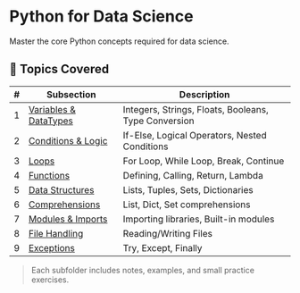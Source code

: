 # Python for Data Science

Master the core Python concepts required for data science.

## 📘 Topics Covered

| # | Subsection | Description |
|--|-------------|-------------|
| 1 | [Variables & DataTypes](./Variables%20%26%20DataTypes) | Integers, Strings, Floats, Booleans, Type Conversion |
| 2 | [Conditions & Logic](./Conditions%20%26%20Logic) | If-Else, Logical Operators, Nested Conditions |
| 3 | [Loops](./Loops) | For Loop, While Loop, Break, Continue |
| 4 | [Functions](./Functions) | Defining, Calling, Return, Lambda |
| 5 | [Data Structures](./Data%20Structures) | Lists, Tuples, Sets, Dictionaries |
| 6 | [Comprehensions](./Comprehensions) | List, Dict, Set comprehensions |
| 7 | [Modules & Imports](./Modules%20%26%20Imports) | Importing libraries, Built-in modules |
| 8 | [File Handling](./File%20Handling) | Reading/Writing Files |
| 9 | [Exceptions](./Exceptions) | Try, Except, Finally |

> Each subfolder includes notes, examples, and small practice exercises.
